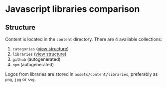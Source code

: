 # Javascript libraries comparison

## Structure

Content is located in the `content` directory. There are 4 available collections:

1. `categories` ([view structure](https://github.com/choose-tech/astro-integration/blob/main/packages/integration/collections.ts#L6))
2. `libraries` ([view structure](https://github.com/choose-tech/astro-integration/blob/main/packages/integration/collections.ts#L6))
3. `github` (autogenerated)
4. `npm` (autogenerated)

Logos from libraries are stored in `assets/content/libraries`, preferably as `png`, `jpg` or `svg`.